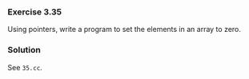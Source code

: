 ### Exercise 3.35

Using pointers, write a program to set the elements in an array to zero.

### Solution

See `35.cc`.

